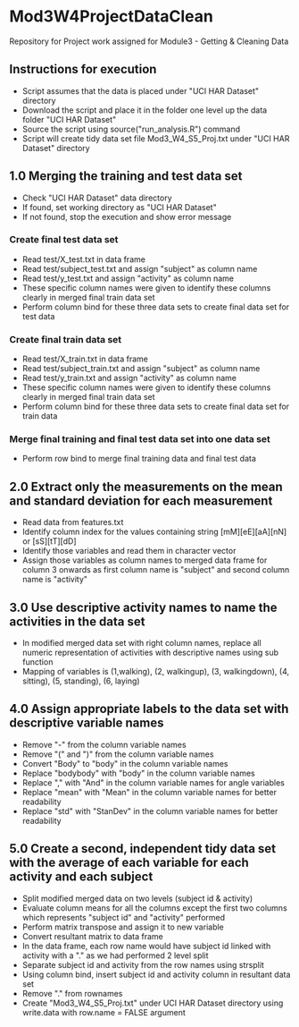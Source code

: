 # Mod3W4ProjectDataClean
Repository for Project work assigned for Module3 - Getting &amp; Cleaning Data
## Instructions for execution
- Script assumes that the data is placed under "UCI HAR Dataset" directory
- Download the script and place it in the folder one level up the data folder "UCI HAR Dataset"
- Source the script using source("run_analysis.R") command
- Script will create tidy data set file Mod3_W4_S5_Proj.txt under "UCI HAR Dataset" directory

## 1.0 Merging the training and test data set
- Check "UCI HAR Dataset" data directory
- If found, set working directory as "UCI HAR Dataset"
- If not found, stop the execution and show error message

### Create final test data set
- Read test/X_test.txt in data frame
- Read test/subject_test.txt and assign "subject" as column name
- Read test/y_test.txt and assign "activity" as column name
- These specific column names were given to identify these columns clearly in merged final train data set
- Perform column bind for these three data sets to create final data set for test data

### Create final train data set
- Read test/X_train.txt in data frame
- Read test/subject_train.txt and assign "subject" as column name
- Read test/y_train.txt and assign "activity" as column name
- These specific column names were given to identify these columns clearly in merged final train data set
- Perform column bind for these three data sets to create final data set for train data

### Merge final training and final test data set into one data set
- Perform row bind to merge final training data and final test data

## 2.0 Extract only the measurements on the mean and standard deviation for each measurement
- Read data from features.txt
- Identify column index for the values containing string [mM][eE][aA][nN] or [sS][tT][dD]
- Identify those variables and read them in character vector 
- Assign those variables as column names to merged data frame for column 3 onwards as first column name is "subject" and second column name is "activity"

## 3.0 Use descriptive activity names to name the activities in the data set
- In modified merged data set with right column names, replace all numeric representation of activities with descriptive names using sub function
- Mapping of variables is (1,walking), (2, walkingup), (3, walkingdown), (4, sitting), (5, standing), (6, laying)

## 4.0	Assign appropriate labels to the data set with descriptive variable names
- Remove "-" from the column variable names
- Remove "(" and ")" from the column variable names
- Convert "Body" to "body" in the column variable names
- Replace "bodybody" with "body" in the column variable names
- Replace "," with "And" in the column variable names for angle variables
- Replace "mean" with "Mean" in the column variable names for better readability
- Replace "std" with "StanDev" in the column variable names for better readability

## 5.0	Create a second, independent tidy data set with the average of each variable for each activity and each subject
- Split modified merged data on two levels (subject id & activity)
- Evaluate column means for all the columns except the first two columns which represents "subject id" and "activity" performed
- Perform matrix transpose and assign it to new variable
- Convert resultant matrix to data frame
- In the data frame, each row name would have subject id linked with activity with a "." as we had performed 2 level split
- Separate subject id and activity from the row names using strsplit
- Using column bind, insert subject id and activity column in resultant data set
- Remove "." from rownames
- Create "Mod3_W4_S5_Proj.txt" under UCI HAR Dataset directory using write.data with row.name = FALSE argument
